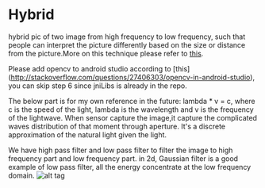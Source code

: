 # Hybrid
hybrid pic of two image from high frequency to low frequency, such that people can interpret the picture differently based on the size or distance from the picture.More on this technique please refer to [this](http://cvcl.mit.edu/hybrid/OlivaTorralb_Hybrid_Siggraph06.pdf).



Please add opencv to android studio according to [this] (http://stackoverflow.com/questions/27406303/opencv-in-android-studio), you can skip step 6 since jniLibs is already in the repo.

The below part is for my own reference in the future:
lambda * v  = c, where c is the speed of the light, lambda is the wavelength and v is the frequency of the lightwave. When sensor capture the image,it capture the complicated waves distribution of that moment through aperture. It's a discrete approximation of the natural light given the light.

We have high pass filter and low pass filter to filter the image to high frequency part and low frequency part. 
in 2d, Gaussian filter is a good example of low pass filter, all the energy concentrate at the low frequency domain.
![alt tag](https://www.google.com/url?sa=i&rct=j&q=&esrc=s&source=images&cd=&cad=rja&uact=8&ved=0CAcQjRxqFQoTCKyQm4-UyMcCFcMzPgodfDcAAg&url=https%3A%2F%2Fwww.clear.rice.edu%2Felec301%2FProjects01%2Fimage_filt%2Flow.html&ei=_m3eVayZN8Pn-AH87oAQ&psig=AFQjCNH0fGO-F8OIqNyqUQ5jcQii4Agivg&ust=1440726897038082)
